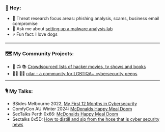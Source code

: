 ### 👋 Hey: 
* 🧰 Threat research focus areas: phishing analysis, scams, business email compromise
* 💬 Ask me about [setting up a malware analysis lab](https://github.com/thequietlife/malware-analysis)
* ⚡ Fun fact: I love dogs
____________

### 🗺️ My Community Projects:

* 🍿 📺 📚 [Crowdsourced lists of hacker movies, tv shows and books](https://github.com/hacker-playlists)
* 🏳️‍⚧️ 🏳️‍🌈 [pilar - a community for LGBTIQA+ cybersecurity peeps](https://github.com/thequietlife/pilar)
____________

### 🎙️ My Talks:

* BSides Melbourne 2022, [My First 12 Months in Cybersecurity](https://github.com/thequietlife/talks/blob/main/bsides_melb%20_2022.pdf)
* ComfyCon AU Winter 2024: [McDonalds Happy Meal Doom](https://github.com/thequietlife/talks/blob/main/ComfyCon%20AU%20Intermission.pdf)
* SecTalks Perth 0x66: [McDonalds Happy Meal Doom](https://github.com/thequietlife/talks/blob/main/Sectalks%200x66.pdf)
* Sectalks 0x5D: [How to distill and sip from the hose that is cyber security news](https://github.com/thequietlife/talks/blob/main/SecTalks%20Perth%200x5D.pdf)







